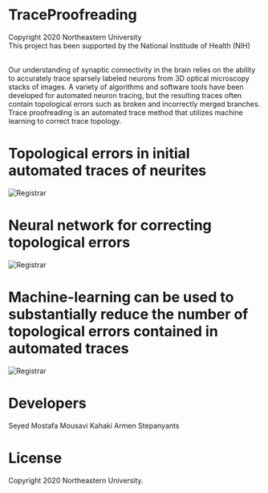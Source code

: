 # TraceProofreading

Copyright 2020 Northeastern University
</br>
This project has been supported by the National Institude of Health (NIH)
</br></br>


Our understanding of synaptic connectivity in the brain relies on the ability to accurately trace sparsely labeled neurons from 3D optical microscopy stacks of images. A variety of algorithms and software tools have been developed for automated neuron tracing, but the resulting traces often contain topological errors such as broken and incorrectly merged branches. Trace proofreading is an automated trace method that utilizes machine learning to correct trace topology.


# Topological errors in initial automated traces of neurites
<img src="https://web.northeastern.edu/kahaki/GithubImage0.png" alt="Registrar" align="middle"> 
 
# Neural network for correcting topological errors
<img src="https://web.northeastern.edu/kahaki/GithubImage1.png" alt="Registrar" align="middle">

# Machine-learning can be used to substantially reduce the number of topological errors contained in automated traces
<img src="https://web.northeastern.edu/kahaki/GithubImage2.png" alt="Registrar" align="middle">

# Developers
Seyed Mostafa Mousavi Kahaki 
Armen Stepanyants

# License

Copyright 2020 Northeastern University.
